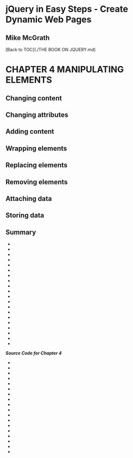 # **jQuery in Easy Steps - Create Dynamic Web Pages**
## Mike McGrath

[Back to TOC](./THE BOOK ON JQUERY.md)
 
# CHAPTER 4 MANIPULATING ELEMENTS
## Changing content
## Changing attributes
## Adding content
## Wrapping elements
## Replacing elements
## Removing elements
## Attaching data
## Storing data
## Summary<br>
   * 
   * 
   * 
   * 
   * 
   * 
   * 
   * 
   * 
   * 
   * 
   * 
   * 
   * 
   * 
   * 
   * 
   * 
   * 
   * 

***Source Code for Chapter 4***
<ul>
  <li><a href="src/.html"></a></li>
  <li><a href="src/.html"></a></li>
  <li><a href="src/.html"></a></li>
  <li><a href="src/.html"></a></li>
  <li><a href="src/.html"></a></li>
  <li><a href="src/.html"></a></li>
  <li><a href="src/.html"></a></li>
  <li><a href="src/.html"></a></li>
  <li><a href="src/.html"></a></li>
  <li><a href="src/.html"></a></li>
  <li><a href="src/.html"></a></li>
  <li><a href="src/.html"></a></li>
  <li><a href="src/.html"></a></li>
  <li><a href="src/.html"></a></li>
  <li><a href="src/.html"></a></li>
  <li><a href="src/.html"></a></li>
  <li><a href="src/.html"></a></li>
  <li><a href="src/.html"></a></li>
</ul>   

